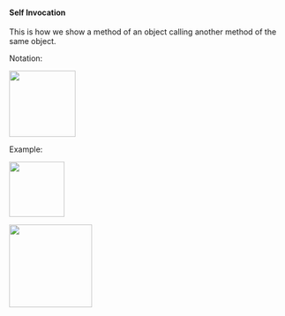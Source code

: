 <link rel="stylesheet" href="{{baseUrl}}/css/textbook.css">

<div class="website-content">

#### Self Invocation

<div id="main">

This is how we show a method of an object calling another method of the same object.

Notation:

<img src="{{baseUrl}}/uml/sequenceDiagrams/selfInvocation/introduction/images/notation.png" height="120" />
<p/>

<tip-box>

Example:

<img src="{{baseUrl}}/uml/sequenceDiagrams/selfInvocation/introduction/images/logic.png" height="100" />
<p/>

<img src="{{baseUrl}}/uml/sequenceDiagrams/selfInvocation/introduction/images/object.png" height="150" />
<p/>

</tip-box>

<!-- extras ------------------------------------------------------------------------------------ -->

<panel header=":paperclip: Extras" expandable type="seamless" expanded>

  <panel header=":mortar_board: Learning Outcomes" expandable type="seamless">
    <include src="exercises.md" />
  </panel>

  <panel header=":package: Resources" expandable type="seamless">
    <include src="resources.md" />
  </panel>

  <panel header=":laughing: Humor" expandable type="seamless">
    <include src="humor.md" />
  </panel>

</panel>

</div>
</div>
